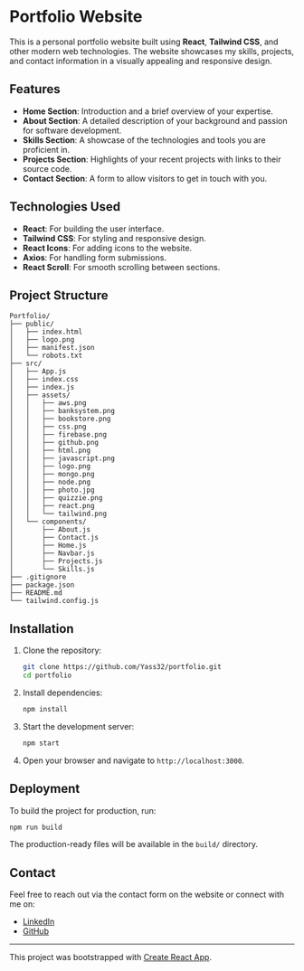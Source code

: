 # Portfolio Website

This is a personal portfolio website built using **React**, **Tailwind CSS**, and other modern web technologies. The website showcases my skills, projects, and contact information in a visually appealing and responsive design.

## Features

- **Home Section**: Introduction and a brief overview of your expertise.
- **About Section**: A detailed description of your background and passion for software development.
- **Skills Section**: A showcase of the technologies and tools you are proficient in.
- **Projects Section**: Highlights of your recent projects with links to their source code.
- **Contact Section**: A form to allow visitors to get in touch with you.

## Technologies Used

- **React**: For building the user interface.
- **Tailwind CSS**: For styling and responsive design.
- **React Icons**: For adding icons to the website.
- **Axios**: For handling form submissions.
- **React Scroll**: For smooth scrolling between sections.

## Project Structure

```
Portfolio/
├── public/
│   ├── index.html
│   ├── logo.png
│   ├── manifest.json
│   └── robots.txt
├── src/
│   ├── App.js
│   ├── index.css
│   ├── index.js
│   ├── assets/
│   │   ├── aws.png
│   │   ├── banksystem.png
│   │   ├── bookstore.png
│   │   ├── css.png
│   │   ├── firebase.png
│   │   ├── github.png
│   │   ├── html.png
│   │   ├── javascript.png
│   │   ├── logo.png
│   │   ├── mongo.png
│   │   ├── node.png
│   │   ├── photo.jpg
│   │   ├── quizzie.png
│   │   ├── react.png
│   │   └── tailwind.png
│   └── components/
│       ├── About.js
│       ├── Contact.js
│       ├── Home.js
│       ├── Navbar.js
│       ├── Projects.js
│       └── Skills.js
├── .gitignore
├── package.json
├── README.md
└── tailwind.config.js
```

## Installation

1. Clone the repository:
   ```bash
   git clone https://github.com/Yass32/portfolio.git
   cd portfolio
   ```

2. Install dependencies:
   ```bash
   npm install
   ```

3. Start the development server:
   ```bash
   npm start
   ```

4. Open your browser and navigate to `http://localhost:3000`.

## Deployment

To build the project for production, run:

```bash
npm run build
```

The production-ready files will be available in the `build/` directory.


## Contact

Feel free to reach out via the contact form on the website or connect with me on:

- [LinkedIn](https://www.linkedin.com/in/yassir-zoaka-015916208/)
- [GitHub](https://github.com/Yass32)

---

This project was bootstrapped with [Create React App](https://github.com/facebook/create-react-app).
